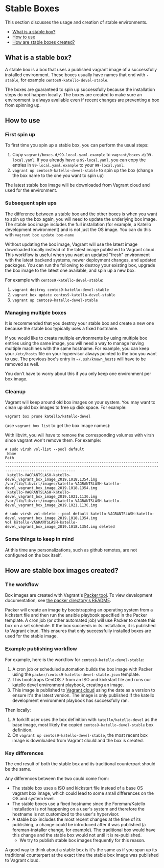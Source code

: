 # Stable Boxes

This section discusses the usage and creation of stable environments.

* [What is a stable box?](#what-is-a-stable-box)
* [How to use](#how-to-use)
* [How are stable boxes created?](#how-are-stable-box-images-created)

## What is a stable box?

A stable box is a box that uses a published vagrant image of a successfully installed environment. These boxes usually have names that end with `-stable`, for example `centos9-katello-devel-stable`.

The boxes are guaranteed to spin up successfully because the installation steps do not happen locally. The boxes are created to make sure an environment is always available even if recent changes are preventing a box from spinning up.

## How to use

### First spin up
To first time you spin up a stable box, you can perform the usual steps:

1. Copy `vagrant/boxes.d/99-local.yaml.example` to `vagrant/boxes.d/99-local.yaml`. If you already have a `99-local.yaml`, you can copy the entries in `99-local.yaml.example` to your `99-local.yaml`.
2. `vagrant up centos9-katello-devel-stable` to spin up the box (change the box name to the one you want to spin up)

The latest stable box image will be downloaded from Vagrant cloud and used for the environment.

### Subsequent spin ups

The difference between a stable box and the other boxes is when you want to spin up the box again, you will need to update the underlying box image. The stable box image includes the full installation (for example, a Katello development environment) and is not just the OS image. You can do this with `vagrant box update box-name`

Without updating the box image, Vagrant will use the latest image downloaded locally instead of the latest image published to Vagrant cloud. This workflow is useful when you want an updated "fresh" environment with the latest backend systems, newer deployment changes, and updated packages. You can run the following to destroy your existing box, upgrade the box image to the latest one available, and spin up a new box.

For example with `centos9-katello-devel-stable`:
1. `vagrant destroy centos9-katello-devel-stable`
2. `vagrant box update centos9-katello-devel-stable`
3. `vagrant up centos9-katello-devel-stable`


### Managing multiple boxes
It is recommended that you destroy your stable box and create a new one because the stable box typically uses a fixed hostname.

If you would like to create multiple environments by using multiple box entries using the same image, you will need a way to manage having multiple machines with the same hostname. For example, you can keep your `/etc/hosts` file on your hypervisor always pointed to the box you want to use. The previous box's entry in `~/.ssh/known_hosts` will have to be removed as well.

You don't have to worry about this if you only keep one environment per box image.

### Cleanup

Vagrant will keep around old box images on your system. You may want to clean up old box images to free up disk space. For example:
```
vagrant box prune katello/katello-devel
```
(use `vagrant box list` to get the box image names):

With libvirt, you will have to remove the corresponding volumes with virsh since vagrant won't remove them. For example:
```
# sudo virsh vol-list --pool default
 Name                                                                      Path
----------------------------------------------------------------------------------------------------------------------------------------------------------------------------
 katello-VAGRANTSLASH-katello-devel_vagrant_box_image_2019.1018.1354.img   /var/lib/libvirt/images/katello-VAGRANTSLASH-katello-devel_vagrant_box_image_2019.1018.1354.img
 katello-VAGRANTSLASH-katello-devel_vagrant_box_image_2019.1021.1130.img   /var/lib/libvirt/images/katello-VAGRANTSLASH-katello-devel_vagrant_box_image_2019.1021.1130.img

# sudo virsh vol-delete --pool default katello-VAGRANTSLASH-katello-devel_vagrant_box_image_2019.1018.1354.img
Vol katello-VAGRANTSLASH-katello-devel_vagrant_box_image_2019.1018.1354.img deleted
```

### Some things to keep in mind

At this time any personalizations, such as github remotes, are not configured on the box itself.

## How are stable box images created?

### The workflow

Box images are created with Vagrant's [Packer tool](https://packer.io). To view development documentation, see [the packer directory's README](packer.md).

Packer will create an image by bootstrapping an operating system from a kickstart file and then run the ansible playbook specified in the Packer template. A cron job (or other automated job) will use Packer to create this box on a set schedule. If the box succeeds in its installation, it is published to Vagrant cloud. This ensures that only successfully installed boxes are used for the stable image.

### Example publishing workflow

For example, here is the workflow for `centos9-katello-devel-stable`:

1. A cron job or scheduled automation builds the box image with Packer using the `packer/centos9-katello-devel-stable.json` template.
2. This bootstraps CentOS 7 from an ISO and kickstart file and runs our katello devel environment playbook, creating an image.
3. This image is published to [Vagrant cloud](https://app.vagrantup.com/katello/boxes/katello-devel) using the date as a version to ensure it's the latest version. The image is only published if the katello development environment playbook has successfully ran.

Then locally:

1. A forklift user uses the box definition with `katello/katello-devel` as the base image, most likely the copied `centos9-katello-devel-stable` box definition.
2. On `vagrant up centos9-katello-devel-stable`, the most recent box image is downloaded from Vagrant clould and the box is created.

### Key differences

The end result of both the stable box and its traditional counterpart should be the same.

Any differences between the two could come from:
- The stable box uses a ISO and kickstart file instead of a base OS vagrant box image, which could lead to some small differences on the OS and system level.
- The stable boxes use a fixed hostname since the Foreman/Katello installation is not happening on a user's system and therefore the hostname is not customized to the user's hypervisor.
- A stable box includes the most recent changes at the time of its publishing, a change could be introduced after it was published (a foreman-installer change, for example). The traditional box would have this change and the stable box would not until it is re-published.
  - We try to publish stable box images frequently for this reason.

A good way to think about a stable box is it's the same as if you spun up its traditional counterpart at the exact time the stable box image was published to Vagrant cloud.
